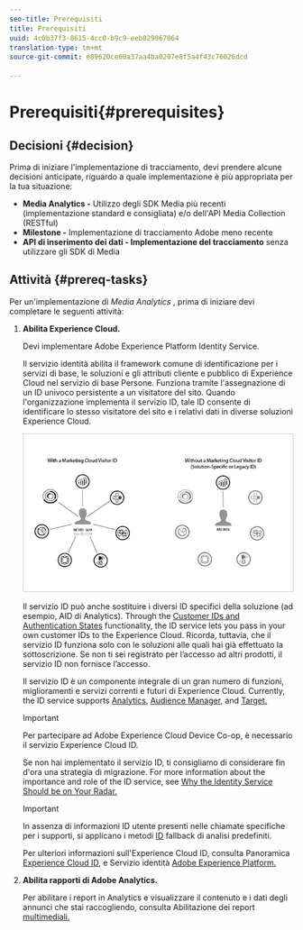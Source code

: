 ```yaml
---
seo-title: Prerequisiti
title: Prerequisiti
uuid: 4c0b37f3-8615-4cc0-b9c9-eeb029067064
translation-type: tm+mt
source-git-commit: e89620ce60a37aa4ba0207e8f5a4f43c76026dcd

---
```



# Prerequisiti{#prerequisites}

## Decisioni {#decision}

Prima di iniziare l'implementazione di tracciamento, devi prendere alcune decisioni anticipate, riguardo a quale implementazione è più appropriata per la tua situazione:

* **Media Analytics -** Utilizzo degli SDK Media più recenti (implementazione standard e consigliata) e/o dell'API Media Collection (RESTful)
* **Milestone -** Implementazione di tracciamento Adobe meno recente
* **API di inserimento dei dati - Implementazione del tracciamento** senza utilizzare gli SDK di Media

## Attività {#prereq-tasks}

Per un'implementazione di *Media Analytics* , prima di iniziare devi completare le seguenti attività:

1. **Abilita Experience Cloud.**

   Devi implementare Adobe Experience Platform Identity Service.

   Il servizio identità abilita il framework comune di identificazione per i servizi di base, le soluzioni e gli attributi cliente e pubblico di Experience Cloud nel servizio di base Persone. Funziona tramite l'assegnazione di un ID univoco persistente a un visitatore del sito. Quando l'organizzazione implementa il servizio ID, tale ID consente di identificare lo stesso visitatore del sito e i relativi dati in diverse soluzioni Experience Cloud.

   ![](assets/mc_id_service_graphic.png)

   Il servizio ID può anche sostituire i diversi ID specifici della soluzione (ad esempio, AID di Analytics). Through the [Customer IDs and Authentication States](https://marketing.adobe.com/resources/help/en_US/mcvid/mcvid-authenticated-state.html) functionality, the ID service lets you pass in your own customer IDs to the Experience Cloud. Ricorda, tuttavia, che il servizio ID funziona solo con le soluzioni alle quali hai già effettuato la sottoscrizione. Se non ti sei registrato per l’accesso ad altri prodotti, il servizio ID non fornisce l’accesso.

   Il servizio ID è un componente integrale di un gran numero di funzioni, miglioramenti e servizi correnti e futuri di Experience Cloud. Currently, the ID service supports [Analytics,](https://www.adobe.com/marketing-cloud/web-analytics.html) [Audience Manager,](https://www.adobe.com/marketing-cloud/data-management-platform.html) and [Target.](https://www.adobe.com/marketing-cloud/testing-targeting.html)

   >[!IMPORTANT]
   >
   >Per partecipare ad Adobe Experience Cloud Device Co-op, è necessario il servizio Experience Cloud ID.

   Se non hai implementato il servizio ID, ti consigliamo di considerare fin d'ora una strategia di migrazione. For more information about the importance and role of the ID service, see [Why the Identity Service Should be on Your Radar.](https://blogs.adobe.com/digitalmarketing/analytics/why-new-adobe-marketing-cloud-id-service-should-be-on-your-radar/)

   >[!IMPORTANT]
   >
   >In assenza di informazioni ID utente presenti nelle chiamate specifiche per i supporti, si applicano i metodi [ID](https://docs-author.corp.adobe.com/content/help/en/analytics/implementation/javascript-implementation/unique-visitors/visid-fallback.html) fallback di analisi predefiniti.

   Per ulteriori informazioni sull'Experience Cloud ID, consulta Panoramica [Experience Cloud ID,](https://marketing.adobe.com/resources/help/en_US/mcvid/mcvid-overview.html) e Servizio identità [Adobe Experience Platform.](https://marketing.adobe.com/resources/help/en_US/mcvid/)

1. **Abilita rapporti di Adobe Analytics.**

   Per abilitare i report in Analytics e visualizzare il contenuto e i dati degli annunci che stai raccogliendo, consulta Abilitazione dei report [multimediali.](/help/media-reports/media-reports-enable.md)

